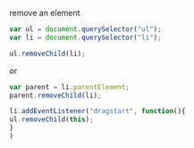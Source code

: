 remove an element
```js
var ul = document.querySelector("ul");
var li = document.querySelector("li");

ul.removeChild(li);
```

or
```js
var parent = li.parentElement;
parent.removeChild(li);

li.addEventListener("dragstart", function(){
ul.removeChild(this);
}
)
```
